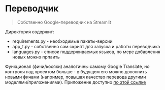 # Переводчик
> Собственно Google-переводчик на Streamlit

Директория содержит:
- requirements.py - необходимые пакеты-версии
- app_t.py - собственно сам скрипт для запуска и работы переводчика
- languages.py - список поддерживаемых языков, по мере добавления новых можно прпаить

Функционал (фичи/косяки) аналогичны самому Google Translate, но контроля над проектом больше - в будущем его можно дополнить новыми фичами (например, повышая качество перевода другими моделями/приложениями).
Приложение доступно [по этой ссылке](https://pvochkin-urfuml-software-engineering-hw2.streamlit.app/)
